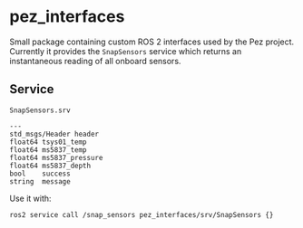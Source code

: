 # pez_interfaces

Small package containing custom ROS 2 interfaces used by the Pez project.
Currently it provides the `SnapSensors` service which returns an instantaneous
reading of all onboard sensors.

## Service

`SnapSensors.srv`
```
---
std_msgs/Header header
float64 tsys01_temp
float64 ms5837_temp
float64 ms5837_pressure
float64 ms5837_depth
bool    success
string  message
```

Use it with:
```bash
ros2 service call /snap_sensors pez_interfaces/srv/SnapSensors {}
```
